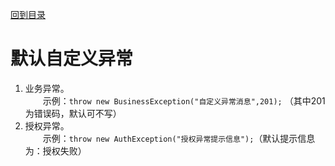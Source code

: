 <a href="https://github.com/zhenlei520/System.Extension.Core/blob/master/Wiki/%e7%9b%ae%e5%bd%95.md">回到目录</a>

# 默认自定义异常
1. 业务异常。  
&emsp;&emsp;示例：`throw new BusinessException("自定义异常消息",201);`
（其中201为错误码，默认可不写）
2. 授权异常。  
&emsp;&emsp;示例：`throw new AuthException("授权异常提示信息");`（默认提示信息为：授权失败）
